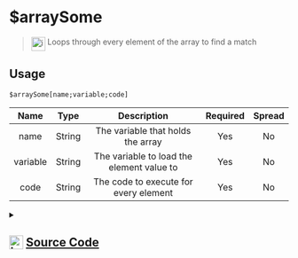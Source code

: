 # $arraySome
> <img align="top" src="https://upload.wikimedia.org/wikipedia/commons/thumb/e/e4/Infobox_info_icon.svg/160px-Infobox_info_icon.svg.png?20150409153300" alt="image" width="25" height="auto"> Loops through every element of the array to find a match
## Usage
```
$arraySome[name;variable;code]
```
| Name | Type | Description | Required | Spread
| :---: | :---: | :---: | :---: | :---: |
name | String | The variable that holds the array | Yes | No
variable | String | The variable to load the element value to | Yes | No
code | String | The code to execute for every element | Yes | No
<details>
<summary>
    
## <img align="top" src="https://cdn4.iconfinder.com/data/icons/iconsimple-logotypes/512/github-512.png" alt="image" width="25" height="auto">  [Source Code](https://github.com/tryforge/ForgeScript-V2/blob/main/src/native/arraySome.ts)
    
</summary>
    
```ts
import isTrue from "../functions/isTrue"
import { ArgType, IExtendedCompiledFunctionConditionField, IExtendedCompiledFunctionField, NativeFunction, Return } from "../structures"

export default new NativeFunction({
    name: "$arraySome",
    version: "1.0.0",
    description: "Loops through every element of the array to find a match",
    unwrap: false,
    args: [
        {
            name: "name",
            description: "The variable that holds the array",
            rest: false,
            required: true,
            type: ArgType.String,
        },
        {
            name: "variable",
            description: "The variable to load the element value to",
            rest: false,
            required: true,
            type: ArgType.String,
        },
        {
            name: "code",
            description: "The code to execute for every element",
            rest: false,
            condition: true,
            required: true,
            type: ArgType.String,
        },
    ],
    brackets: true,
    async execute(ctx) {
        const [, code] = this.data.fields! as IExtendedCompiledFunctionField[]

        const {
            args: { "0": name, "1": variable },
            return: rt,
        } = await this["resolveMultipleArgs"](ctx, 0, 1)
        if (!this["isValidReturnType"](rt)) return rt

        const arr = ctx.getEnvironmentKey(name)

        if (Array.isArray(arr)) {
            for (let i = 0, len = arr.length; i < len; i++) {
                const el = arr[i]
                ctx.setEnvironmentKey(variable, el)
                const rt = (await this["resolveCondition"](ctx, code as unknown as IExtendedCompiledFunctionConditionField)) as Return

                if (rt.return || rt.success) {
                    if (!isTrue(rt)) continue
                    return this.success(true)
                } else if (!this["isValidReturnType"](rt)) return rt
            }
        }

        return this.success(false)
    },
})

```
    
</details>